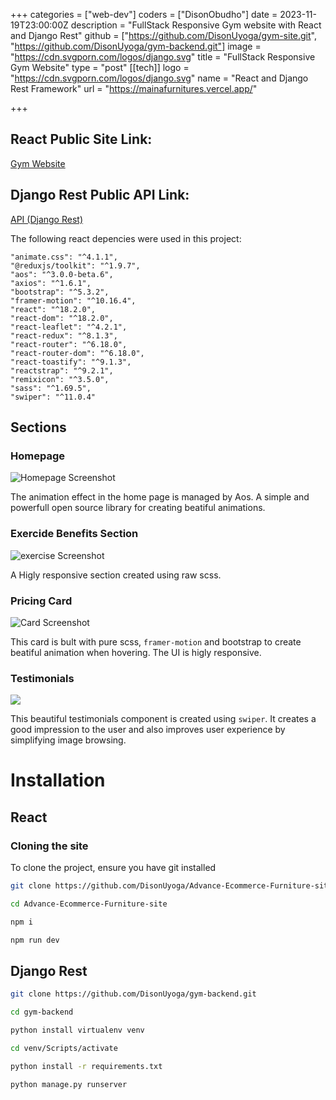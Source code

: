 +++
categories = ["web-dev"]
coders = ["DisonObudho"]
date = 2023-11-19T23:00:00Z
description = "FullStack Responsive Gym website with React and Django Rest"
github = ["https://github.com/DisonUyoga/gym-site.git", "https://github.com/DisonUyoga/gym-backend.git"]
image = "https://cdn.svgporn.com/logos/django.svg"
title = "FullStack Responsive Gym Website"
type = "post"
[[tech]]
logo = "https://cdn.svgporn.com/logos/django.svg"
name = "React and Django Rest Framework"
url = "https://mainafurnitures.vercel.app/"


+++

## React Public Site Link:

[Gym Website](https://gym-site-pi.vercel.app/)

## Django Rest Public API Link:

[API (Django Rest)](https://gymsite.pythonanywhere.com/api/category/exercise/)

The following react depencies were used in this project:

    "animate.css": "^4.1.1",
    "@reduxjs/toolkit": "^1.9.7",
    "aos": "^3.0.0-beta.6",
    "axios": "^1.6.1",
    "bootstrap": "^5.3.2",
    "framer-motion": "^10.16.4",
    "react": "^18.2.0",
    "react-dom": "^18.2.0",
    "react-leaflet": "^4.2.1",
    "react-redux": "^8.1.3",
    "react-router": "^6.18.0",
    "react-router-dom": "^6.18.0",
    "react-toastify": "^9.1.3",
    "reactstrap": "^9.2.1",
    "remixicon": "^3.5.0",
    "sass": "^1.69.5",
    "swiper": "^11.0.4"

## Sections

### Homepage

![Homepage Screenshot](https://res.cloudinary.com/dfjpdzsin/image/upload/gymHomepage_bnkk0n.png "Homepage Screenshot")

The animation effect in the home page is managed by Aos. A simple and powerfull open source library for creating beatiful animations.

### Exercide Benefits Section

![exercise Screenshot](https://res.cloudinary.com/dfjpdzsin/image/upload/execisebenefits_potkbz.png "exercise Screenshot")

A Higly responsive section created using raw scss.

### Pricing Card

![Card Screenshot](https://res.cloudinary.com/dfjpdzsin/image/upload/gymPricingplan_lhy6ud.png "Card Screenshot")

This card is bult with pure scss, `framer-motion` and bootstrap to create beatiful animation when hovering. The UI is higly responsive.

### Testimonials

![](https://res.cloudinary.com/dfjpdzsin/image/upload/testimonial_m5elut.png)

This beautiful testimonials component is created using `swiper`. It creates a good impression to the user and also improves user experience by simplifying image browsing.

# Installation

## React

### Cloning the site

To clone the project, ensure you have git installed

```bash
git clone https://github.com/DisonUyoga/Advance-Ecommerce-Furniture-site.git
```

```bash
cd Advance-Ecommerce-Furniture-site
```

```bash
npm i
```

```bash
npm run dev
```

## Django Rest

```bash
git clone https://github.com/DisonUyoga/gym-backend.git
```

```bash
cd gym-backend
```

```bash
python install virtualenv venv
```

```bash
cd venv/Scripts/activate
```

```bash
python install -r requirements.txt
```

```bash
python manage.py runserver
```
